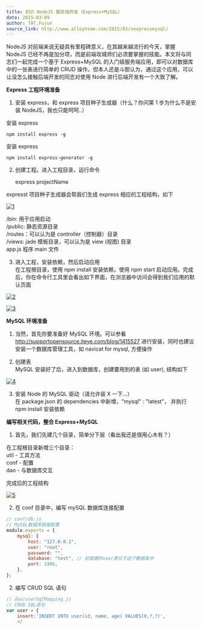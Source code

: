 ```yaml
---
title: 初识 NodeJS 服务端开发（Express+MySQL）
date: 2015-03-09
author: TAT.Fujun
source_link: http://www.alloyteam.com/2015/03/sexpressmysql/
---
```


<!-- {% raw %} - for jekyll -->

NodeJS 对前端来说无疑具有里程碑意义，在其越来越流行的今天，掌握 NodeJS 已经不再是加分项，而是前端攻城师们必须要掌握的技能。本文将与同志们一起完成一个基于 Express+MySQL 的入门级服务端应用，即可以对数据库中的一张表进行简单的 CRUD 操作。但本人还是斗胆认为，通过这个应用，可以让没怎么接触后端开发的同志对使用 Node 进行后端开发有一个大致了解。

**Express 工程环境准备**

1. 安装 express，和 express 项目种子生成器（什么？你问第 1 步为什么不是安装 NodeJS，我也只能呵呵..）

安装 express

    npm install express -g

安装 express

    npm install express-generator -g

2. 创建工程。进入工程目录，运行命令

    express projectName

expresst 项目种子生成器会帮我们生成 express 相应的工程结构，如下

[![1](http://www.alloyteam.com/wp-content/uploads/2015/03/1.png)](http://www.alloyteam.com/wp-content/uploads/2015/03/1.png)

/bin: 用于应用启动  
/public: 静态资源目录  
/routes：可以认为是 controller（控制器）目录  
/views: jade 模板目录，可以认为是 view (视图) 目录  
app.js 程序 main 文件

3. 进入工程，安装依赖，然后启动应用  
在工程根目录，使用 npm install 安装依赖，使用 npm start 启动应用。完成后，你在命令行工具里会看出如下界面，在浏览器中访问会得到我们应用的默认页面

[![2](http://www.alloyteam.com/wp-content/uploads/2015/03/2.png)](http://www.alloyteam.com/wp-content/uploads/2015/03/2.png)

[![3](http://www.alloyteam.com/wp-content/uploads/2015/03/3.png)](http://www.alloyteam.com/wp-content/uploads/2015/03/3.png)

**MySQL 环境准备**

1. 当然，首先你要准备好 MySQL 环境。可以参看 <http://supportopensource.iteye.com/blog/1415527> 进行安装，同时也建议安装一个数据库管理工具，如 navicat for mysql, 方便操作

2. 创建表  
MySQL 安装好了后，进入到数据库，创建要用到的表 (如 user), 结构如下

[![4](http://www.alloyteam.com/wp-content/uploads/2015/03/4.png)](http://www.alloyteam.com/wp-content/uploads/2015/03/4.png)

3. 安装 Node 的 MySQL 驱动（请允许装 X 一下...）  
在 package.json 的 dependencies 中新增，"mysql" : "latest"， 并执行 npm install 安装依赖

**编写相关代码，整合 Express+MySQL**

1. 首先，我们先建几个目录，简单分下层（看出我还是很用心木有？）

在工程根目录新增三个目录：  
util - 工具方法  
conf - 配置  
dao - 与数据库交互

完成后的工程结构

[![5](http://www.alloyteam.com/wp-content/uploads/2015/03/5.png)](http://www.alloyteam.com/wp-content/uploads/2015/03/5.png)

2. 在 conf 目录中，编写 mySQL 数据库连接配置

```javascript
// conf/db.js
// MySQL数据库联接配置
module.exports = {
    mysql: {
        host: "127.0.0.1",
        user: "root",
        password: "",
        database: "test", // 前面建的user表位于这个数据库中
        port: 3306,
    },
};
```

2. 编写 CRUD SQL 语句

```javascript
// dao/userSqlMapping.js
// CRUD SQL语句
var user = {
	insert:'INSERT INTO user(id, name, age) VALUES(0,?,?)',
	</
```


<!-- {% endraw %} - for jekyll -->